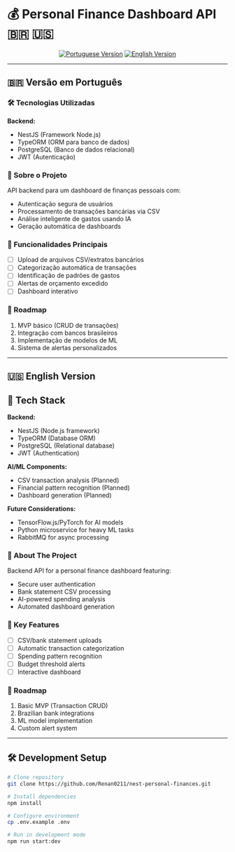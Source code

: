 # 💰 Personal Finance Dashboard API 🇧🇷 🇺🇸

<div align="center">
  <a href="#portuguese-version"><img src="https://img.shields.io/badge/Português-BR-%23FFD700?style=for-the-badge&logo=brazil" alt="Portuguese Version"></a>
  <a href="#english-version"><img src="https://img.shields.io/badge/English-US-%23007ACC?style=for-the-badge&logo=united-states" alt="English Version"></a>
</div>

---

<div id="portuguese-version"></div>

## 🇧🇷 Versão em Português

### 🛠️ Tecnologias Utilizadas
**Backend:**
- NestJS (Framework Node.js)
- TypeORM (ORM para banco de dados)
- PostgreSQL (Banco de dados relacional)
- JWT (Autenticação)


### 📌 Sobre o Projeto
API backend para um dashboard de finanças pessoais com:
- Autenticação segura de usuários
- Processamento de transações bancárias via CSV
- Análise inteligente de gastos usando IA
- Geração automática de dashboards

### 🚀 Funcionalidades Principais
- [ ] Upload de arquivos CSV/extratos bancários
- [ ] Categorização automática de transações
- [ ] Identificação de padrões de gastos
- [ ] Alertas de orçamento excedido
- [ ] Dashboard interativo

### 🔮 Roadmap
1. MVP básico (CRUD de transações)
2. Integração com bancos brasileiros
3. Implementação de modelos de ML
4. Sistema de alertas personalizados

---

<div id="english-version"></div>

## 🇺🇸 English Version


## 🔧 Tech Stack
**Backend:**
- NestJS (Node.js framework)
- TypeORM (Database ORM)
- PostgreSQL (Relational database)
- JWT (Authentication)

**AI/ML Components:**
- CSV transaction analysis (Planned)
- Financial pattern recognition (Planned)
- Dashboard generation (Planned)

**Future Considerations:**
- TensorFlow.js/PyTorch for AI models
- Python microservice for heavy ML tasks
- RabbitMQ for async processing

### 📌 About The Project
Backend API for a personal finance dashboard featuring:
- Secure user authentication
- Bank statement CSV processing
- AI-powered spending analysis
- Automated dashboard generation

### 🚀 Key Features
- [ ] CSV/bank statement uploads
- [ ] Automatic transaction categorization
- [ ] Spending pattern recognition
- [ ] Budget threshold alerts
- [ ] Interactive dashboard

### 🔮 Roadmap
1. Basic MVP (Transaction CRUD)
2. Brazilian bank integrations
3. ML model implementation
4. Custom alert system

---

## 🛠️ Development Setup

```bash
# Clone repository
git clone https://github.com/Renan0211/nest-personal-finances.git

# Install dependencies
npm install

# Configure environment
cp .env.example .env

# Run in development mode
npm run start:dev